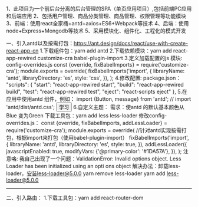1、此项目为一个前后台分离的后台管理的SPA（单页应用项目）,包括前端PC应用和后端应用
2、包括用户管理、商品分类管理、商品管理、权限管理等功能模块
3、前端：使用react全家桶+antd+axios+ES6+Webpack等技术
4、后端：使用node+Express+Mongodb等技术
5、采用模块化、组件化、工程化的模式开发

一、引入antd以及按需打包：https://ant.design/docs/react/use-with-create-react-app-cn
    1.下载组件包：yarn add antd
    2.下载依赖模块：yarn add react-app-rewired customize-cra babel-plugin-import
    3.定义加载配置的js 模块: config-overrides.js
          const {override, fixBabelImports} = require('customize-cra');
          module.exports = override(
            fixBabelImports('import', {
            libraryName: 'antd',
            libraryDirectory: 'es',
            style: 'css',
            }),
        );
    4.修改配置: package.json：
          "scripts": {
            "start": "react-app-rewired start",
            "build": "react-app-rewired build",
            "test": "react-app-rewired test",
            "eject": "react-scripts eject"
          },
    5.在应用中使用antd 组件，例如：
          import {Button, message} from 'antd';
          // import 'antd/dist/antd.css';
          <Button type='primary' onClick={this.handleClick}>学习</Button>
    6.自定义主题：
         需求：使antd 的默认基本颜色从Blue 变为Green
         下载工具包：yarn add less less-loader
         修改config-overrides.js：
                const {override, fixBabelImports, addLessLoader} = require('customize-cra');
                module.exports = override(
                //针对antd实现按需打包，根据import来打包（使用babel-plugin-import）
                    fixBabelImports('import', {
                    libraryName: 'antd',
                    libraryDirectory: 'es',
                    style: true,
                    }),
                    addLessLoader({
                    javascriptEnabled: true,
                    modifyVars: {'@primary-color': '#1DA57A'},
                    }),
                );
        注意咯: 我自己出现了一个问题：ValidationError: Invalid options object. Less Loader has been initialized using an opti ons object
                解决办法：卸载less-loader，安装less-loader@5.0.0
                         yarn remove less-loader
                         yarn add less-loader@5.0.0
            
------------------------------------------------------------------------------------------------------------------------------------------

二、引入路由：
       1.下载工具包：yarn add react-router-dom
        

    